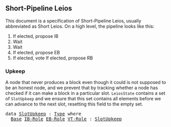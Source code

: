 ## Short-Pipeline Leios

<!--
<pre class="Agda"><a id="39" class="Symbol">{-#</a> <a id="43" class="Keyword">OPTIONS</a> <a id="51" class="Pragma">--safe</a> <a id="58" class="Symbol">#-}</a>
<a id="62" class="Keyword">open</a> <a id="67" class="Keyword">import</a> <a id="74" href="Leios.Prelude.html" class="Module">Leios.Prelude</a> <a id="88" class="Keyword">hiding</a> <a id="95" class="Symbol">(</a><a id="96" href="Function.Base.html#704" class="Function">id</a><a id="98" class="Symbol">)</a>
<a id="100" class="Keyword">open</a> <a id="105" class="Keyword">import</a> <a id="112" href="Leios.FFD.html" class="Module">Leios.FFD</a>
<a id="122" class="Keyword">open</a> <a id="127" class="Keyword">import</a> <a id="134" href="Leios.SpecStructure.html" class="Module">Leios.SpecStructure</a>
<a id="154" class="Keyword">open</a> <a id="159" class="Keyword">import</a> <a id="166" href="Data.Fin.Patterns.html" class="Module">Data.Fin.Patterns</a>
<a id="184" class="Keyword">open</a> <a id="189" class="Keyword">import</a> <a id="196" href="Class.ToBool.html" class="Module">Class.ToBool</a>

<a id="210" class="Keyword">open</a> <a id="215" class="Keyword">import</a> <a id="222" href="Tactic.Defaults.html" class="Module">Tactic.Defaults</a>
<a id="238" class="Keyword">open</a> <a id="243" class="Keyword">import</a> <a id="250" href="Tactic.Derive.DecEq.html" class="Module">Tactic.Derive.DecEq</a>

<a id="271" class="Keyword">module</a> <a id="278" href="Leios.Short.html" class="Module">Leios.Short</a> <a id="290" class="Symbol">(</a><a id="291" href="Leios.Short.html#291" class="Bound">⋯</a> <a id="293" class="Symbol">:</a> <a id="295" href="Leios.SpecStructure.html#286" class="Record">SpecStructure</a> <a id="309" class="Number">1</a><a id="310" class="Symbol">)</a>
  <a id="314" class="Symbol">(</a><a id="315" class="Keyword">let</a> <a id="319" class="Keyword">open</a> <a id="324" href="Leios.SpecStructure.html#286" class="Module">SpecStructure</a> <a id="338" href="Leios.Short.html#291" class="Bound">⋯</a> <a id="340" class="Keyword">renaming</a> <a id="349" class="Symbol">(</a><a id="350" href="Leios.Voting.html#203" class="Function">isVoteCertified</a> <a id="366" class="Symbol">to</a> <a id="369" class="Function">isVoteCertified&#39;</a><a id="385" class="Symbol">))</a> <a id="388" class="Keyword">where</a>
</pre>-->

This document is a specification of Short-Pipeline Leios, usually
abbreviated as Short Leios. On a high level, the pipeline looks like this:

1. If elected, propose IB
2. Wait
3. Wait
4. If elected, propose EB
5. If elected, vote
   If elected, propose RB

### Upkeep

A node that never produces a block even though it could is not
supposed to be an honest node, and we prevent that by tracking whether
a node has checked if it can make a block in a particular slot.
`LeiosState` contains a set of `SlotUpkeep` and we ensure that this
set contains all elements before we can advance to the next slot,
resetting this field to the empty set.

<pre class="Agda"><a id="1052" class="Keyword">data</a> <a id="SlotUpkeep"></a><a id="1057" href="Leios.Short.html#1057" class="Datatype">SlotUpkeep</a> <a id="1068" class="Symbol">:</a> <a id="1070" href="Agda.Primitive.html#388" class="Primitive">Type</a> <a id="1075" class="Keyword">where</a>
  <a id="SlotUpkeep.Base"></a><a id="1083" href="Leios.Short.html#1083" class="InductiveConstructor">Base</a> <a id="SlotUpkeep.IB-Role"></a><a id="1088" href="Leios.Short.html#1088" class="InductiveConstructor">IB-Role</a> <a id="SlotUpkeep.EB-Role"></a><a id="1096" href="Leios.Short.html#1096" class="InductiveConstructor">EB-Role</a> <a id="SlotUpkeep.VT-Role"></a><a id="1104" href="Leios.Short.html#1104" class="InductiveConstructor">VT-Role</a> <a id="1112" class="Symbol">:</a> <a id="1114" href="Leios.Short.html#1057" class="Datatype">SlotUpkeep</a>
</pre><!--
<pre class="Agda"><a id="1142" class="Keyword">unquoteDecl</a> <a id="DecEq-SlotUpkeep"></a><a id="1154" href="Leios.Short.html#1154" class="Function">DecEq-SlotUpkeep</a> <a id="1171" class="Symbol">=</a> <a id="1173" href="Tactic.Derive.DecEq.html#3512" class="Function">derive-DecEq</a> <a id="1186" class="Symbol">((</a><a id="1188" class="Keyword">quote</a> <a id="1194" href="Leios.Short.html#1057" class="Datatype">SlotUpkeep</a> <a id="1205" href="Agda.Builtin.Sigma.html#235" class="InductiveConstructor Operator">,</a> <a id="1207" href="Leios.Short.html#1154" class="Function">DecEq-SlotUpkeep</a><a id="1223" class="Symbol">)</a> <a id="1225" href="Agda.Builtin.List.html#199" class="InductiveConstructor Operator">∷</a> <a id="1227" href="Agda.Builtin.List.html#184" class="InductiveConstructor">[]</a><a id="1229" class="Symbol">)</a>

<a id="1232" class="Keyword">open</a> <a id="1237" class="Keyword">import</a> <a id="1244" href="Leios.Protocol.html" class="Module">Leios.Protocol</a> <a id="1259" class="Symbol">(</a><a id="1260" href="Leios.Short.html#291" class="Bound">⋯</a><a id="1261" class="Symbol">)</a> <a id="1263" href="Leios.Short.html#1057" class="Datatype">SlotUpkeep</a> <a id="1274" class="Keyword">public</a>
<a id="1281" class="Keyword">open</a> <a id="1286" href="Leios.Base.html#389" class="Module">BaseAbstract</a> <a id="1299" href="Leios.SpecStructure.html#835" class="Field">B&#39;</a> <a id="1302" class="Keyword">using</a> <a id="1308" class="Symbol">(</a><a id="1309" href="Leios.Base.html#424" class="Field">Cert</a><a id="1313" class="Symbol">;</a> <a id="1315" href="Leios.Base.html#490" class="Field">V-chkCerts</a><a id="1325" class="Symbol">;</a> <a id="1327" href="Leios.Base.html#444" class="Field">VTy</a><a id="1330" class="Symbol">;</a> <a id="1332" href="Leios.Base.html#463" class="Field">initSlot</a><a id="1340" class="Symbol">)</a>
<a id="1342" class="Keyword">open</a> <a id="1347" href="Leios.SpecStructure.html#1203" class="Module">FFD</a> <a id="1351" class="Keyword">hiding</a> <a id="1358" class="Symbol">(</a><a id="1359" href="Leios.FFD.html#562" class="Function Operator">_-⟦_/_⟧⇀_</a><a id="1368" class="Symbol">)</a>
<a id="1370" class="Keyword">open</a> <a id="1375" href="Leios.Blocks.html#4246" class="Module">GenFFD</a>
</pre><pre class="Agda"><a id="isVoteCertified"></a><a id="1394" href="Leios.Short.html#1394" class="Function">isVoteCertified</a> <a id="1410" class="Symbol">:</a> <a id="1412" href="Leios.Protocol.html#959" class="Record">LeiosState</a> <a id="1423" class="Symbol">→</a> <a id="1425" href="Leios.Blocks.html#2804" class="Function">EndorserBlock</a> <a id="1439" class="Symbol">→</a> <a id="1441" href="Agda.Primitive.html#388" class="Primitive">Type</a>
<a id="1446" href="Leios.Short.html#1394" class="Function">isVoteCertified</a> <a id="1462" href="Leios.Short.html#1462" class="Bound">s</a> <a id="1464" href="Leios.Short.html#1464" class="Bound">eb</a> <a id="1467" class="Symbol">=</a> <a id="1469" href="Leios.Short.html#369" class="Function">isVoteCertified&#39;</a> <a id="1486" class="Symbol">(</a><a id="1487" href="Leios.Protocol.html#1419" class="Field">LeiosState.votingState</a> <a id="1510" href="Leios.Short.html#1462" class="Bound">s</a><a id="1511" class="Symbol">)</a> <a id="1513" class="Symbol">(</a><a id="1514" href="Data.Fin.Patterns.html#399" class="InductiveConstructor">0F</a> <a id="1517" href="Agda.Builtin.Sigma.html#235" class="InductiveConstructor Operator">,</a> <a id="1519" href="Leios.Short.html#1464" class="Bound">eb</a><a id="1521" class="Symbol">)</a>
</pre><pre class="Agda"><a id="1535" class="Keyword">private</a> <a id="1543" class="Keyword">variable</a> <a id="1552" href="Leios.Short.html#1552" class="Generalizable">s</a> <a id="1554" href="Leios.Short.html#1554" class="Generalizable">s&#39;</a>   <a id="1559" class="Symbol">:</a> <a id="1561" href="Leios.Protocol.html#959" class="Record">LeiosState</a>
                 <a id="1589" href="Leios.Short.html#1589" class="Generalizable">ffds&#39;</a>  <a id="1596" class="Symbol">:</a> <a id="1598" href="Leios.FFD.html#508" class="Function">FFD.State</a>
                 <a id="1625" href="Leios.Short.html#1625" class="Generalizable">π</a>      <a id="1632" class="Symbol">:</a> <a id="1634" href="Leios.Abstract.html#245" class="Function">VrfPf</a>
                 <a id="1657" href="Leios.Short.html#1657" class="Generalizable">bs&#39;</a>    <a id="1664" class="Symbol">:</a> <a id="1666" href="Leios.Base.html#847" class="Function">B.State</a>
                 <a id="1691" href="Leios.Short.html#1691" class="Generalizable">ks</a> <a id="1694" href="Leios.Short.html#1694" class="Generalizable">ks&#39;</a> <a id="1698" class="Symbol">:</a> <a id="1700" href="Leios.KeyRegistration.html#453" class="Function">K.State</a>
                 <a id="1725" href="Leios.Short.html#1725" class="Generalizable">msgs</a>   <a id="1732" class="Symbol">:</a> <a id="1734" href="Agda.Builtin.List.html#147" class="Datatype">List</a> <a id="1739" class="Symbol">(</a><a id="1740" href="Leios.FFD.html#117" class="Field">FFDAbstract.Header</a> <a id="1759" href="Leios.Blocks.html#5294" class="Function">ffdAbstract</a> <a id="1771" href="Data.Sum.Base.html#625" class="Datatype Operator">⊎</a> <a id="1773" href="Leios.FFD.html#124" class="Field">FFDAbstract.Body</a> <a id="1790" href="Leios.Blocks.html#5294" class="Function">ffdAbstract</a><a id="1801" class="Symbol">)</a>
                 <a id="1820" href="Leios.Short.html#1820" class="Generalizable">eb</a>     <a id="1827" class="Symbol">:</a> <a id="1829" href="Leios.Blocks.html#2804" class="Function">EndorserBlock</a>
                 <a id="1860" href="Leios.Short.html#1860" class="Generalizable">rbs</a>    <a id="1867" class="Symbol">:</a> <a id="1869" href="Agda.Builtin.List.html#147" class="Datatype">List</a> <a id="1874" href="Leios.Base.html#316" class="Function">RankingBlock</a>
                 <a id="1904" href="Leios.Short.html#1904" class="Generalizable">txs</a>    <a id="1911" class="Symbol">:</a> <a id="1913" href="Agda.Builtin.List.html#147" class="Datatype">List</a> <a id="1918" href="Leios.Abstract.html#124" class="Function">Tx</a>
                 <a id="1938" href="Leios.Short.html#1938" class="Generalizable">V</a>      <a id="1945" class="Symbol">:</a> <a id="1947" href="Leios.Base.html#444" class="Function">VTy</a>
                 <a id="1968" href="Leios.Short.html#1968" class="Generalizable">SD</a>     <a id="1975" class="Symbol">:</a> <a id="1977" href="Leios.Base.html#266" class="Function">StakeDistr</a>
                 <a id="2005" href="Leios.Short.html#2005" class="Generalizable">pks</a>    <a id="2012" class="Symbol">:</a> <a id="2014" href="Agda.Builtin.List.html#147" class="Datatype">List</a> <a id="2019" href="Leios.VRF.html#480" class="Function">PubKey</a>
</pre>-->

### Block/Vote production rules

We now define the rules for block production given by the relation `_↝_`. These are split in two:

1. Positive rules, when we do need to create a block.
2. Negative rules, when we cannot create a block.

The purpose of the negative rules is to properly adjust the upkeep if
we cannot make a block.

Note that `_↝_`, starting with an empty upkeep can always make exactly
three steps corresponding to the three types of Leios specific blocks.

<pre class="Agda"><a id="2518" class="Keyword">data</a> <a id="_↝_"></a><a id="2523" href="Leios.Short.html#2523" class="Datatype Operator">_↝_</a> <a id="2527" class="Symbol">:</a> <a id="2529" href="Leios.Protocol.html#959" class="Record">LeiosState</a> <a id="2540" class="Symbol">→</a> <a id="2542" href="Leios.Protocol.html#959" class="Record">LeiosState</a> <a id="2553" class="Symbol">→</a> <a id="2555" href="Agda.Primitive.html#388" class="Primitive">Type</a> <a id="2560" class="Keyword">where</a>
</pre>#### Positive rules
<pre class="Agda">  <a id="_↝_.IB-Role"></a><a id="2600" href="Leios.Short.html#2600" class="InductiveConstructor">IB-Role</a> <a id="2608" class="Symbol">:</a> <a id="2610" class="Keyword">let</a> <a id="2614" class="Keyword">open</a> <a id="2619" href="Leios.Protocol.html#959" class="Module">LeiosState</a> <a id="2630" href="Leios.Short.html#1552" class="Generalizable">s</a> <a id="2632" class="Keyword">renaming</a> <a id="2641" class="Symbol">(</a><a id="2642" href="Leios.Protocol.html#1050" class="Field">FFDState</a> <a id="2651" class="Symbol">to</a> <a id="2654" class="Field">ffds</a><a id="2658" class="Symbol">)</a>
                <a id="2676" href="Leios.Short.html#2676" class="Bound">b</a> <a id="2678" class="Symbol">=</a> <a id="2680" href="Leios.Blocks.html#4449" class="InductiveConstructor">ibBody</a> <a id="2687" class="Symbol">(</a><a id="2688" class="Keyword">record</a> <a id="2695" class="Symbol">{</a> <a id="2697" href="Leios.Blocks.html#1083" class="Field">txs</a> <a id="2701" class="Symbol">=</a> <a id="2703" href="Leios.Protocol.html#1112" class="Function">ToPropose</a> <a id="2713" class="Symbol">})</a>
                <a id="2732" href="Leios.Short.html#2732" class="Bound">h</a> <a id="2734" class="Symbol">=</a> <a id="2736" href="Leios.Blocks.html#4318" class="InductiveConstructor">ibHeader</a> <a id="2745" class="Symbol">(</a><a id="2746" href="Leios.Blocks.html#1898" class="Function">mkIBHeader</a> <a id="2757" href="Leios.Protocol.html#1260" class="Function">slot</a> <a id="2762" href="Leios.SpecStructure.html#601" class="Field">id</a> <a id="2765" href="Leios.Short.html#1625" class="Generalizable">π</a> <a id="2767" href="Leios.SpecStructure.html#730" class="Field">sk-IB</a> <a id="2773" href="Leios.Protocol.html#1112" class="Function">ToPropose</a><a id="2782" class="Symbol">)</a>
          <a id="2794" class="Keyword">in</a>
          <a id="2807" href="Prelude.InferenceRules.html#56074" class="Function Operator">∙</a> <a id="2809" href="Leios.Protocol.html#2023" class="Function">needsUpkeep</a> <a id="2821" href="Leios.Short.html#1088" class="InductiveConstructor">IB-Role</a>
          <a id="2839" href="Prelude.InferenceRules.html#56005" class="Function Operator">∙</a> <a id="2841" href="Leios.VRF.html#814" class="Function">canProduceIB</a> <a id="2854" href="Leios.Protocol.html#1260" class="Function">slot</a> <a id="2859" href="Leios.SpecStructure.html#730" class="Field">sk-IB</a> <a id="2865" class="Symbol">(</a><a id="2866" href="Leios.Protocol.html#2995" class="Function">stake</a> <a id="2872" href="Leios.Short.html#1552" class="Generalizable">s</a><a id="2873" class="Symbol">)</a> <a id="2875" href="Leios.Short.html#1625" class="Generalizable">π</a>
          <a id="2887" href="Prelude.InferenceRules.html#56005" class="Function Operator">∙</a> <a id="2889" href="Leios.Short.html#2654" class="Function">ffds</a> <a id="2894" href="Leios.FFD.html#562" class="Function Operator">FFD.-⟦</a> <a id="2901" href="Leios.FFD.html#311" class="InductiveConstructor">Send</a> <a id="2906" href="Leios.Short.html#2732" class="Bound">h</a> <a id="2908" class="Symbol">(</a><a id="2909" href="Agda.Builtin.Maybe.html#173" class="InductiveConstructor">just</a> <a id="2914" href="Leios.Short.html#2676" class="Bound">b</a><a id="2915" class="Symbol">)</a> <a id="2917" href="Leios.FFD.html#562" class="Function Operator">/</a> <a id="2919" href="Leios.FFD.html#397" class="InductiveConstructor">SendRes</a> <a id="2927" href="Leios.FFD.html#562" class="Function Operator">⟧⇀</a> <a id="2930" href="Leios.Short.html#1589" class="Generalizable">ffds&#39;</a>
          <a id="2946" href="Prelude.InferenceRules.html#11315" class="Function Operator">─────────────────────────────────────────────────────────────────────────</a>
          <a id="3030" href="Leios.Short.html#1552" class="Generalizable">s</a> <a id="3032" href="Leios.Short.html#2523" class="Datatype Operator">↝</a> <a id="3034" href="Leios.Protocol.html#2208" class="Function">addUpkeep</a> <a id="3044" class="Keyword">record</a> <a id="3051" href="Leios.Short.html#1552" class="Generalizable">s</a> <a id="3053" class="Symbol">{</a> <a id="3055" href="Leios.Protocol.html#1050" class="Field">FFDState</a> <a id="3064" class="Symbol">=</a> <a id="3066" href="Leios.Short.html#1589" class="Generalizable">ffds&#39;</a> <a id="3072" class="Symbol">}</a> <a id="3074" href="Leios.Short.html#1088" class="InductiveConstructor">IB-Role</a>
</pre><pre class="Agda">  <a id="_↝_.EB-Role"></a><a id="3096" href="Leios.Short.html#3096" class="InductiveConstructor">EB-Role</a> <a id="3104" class="Symbol">:</a> <a id="3106" class="Keyword">let</a> <a id="3110" class="Keyword">open</a> <a id="3115" href="Leios.Protocol.html#959" class="Module">LeiosState</a> <a id="3126" href="Leios.Short.html#1552" class="Generalizable">s</a> <a id="3128" class="Keyword">renaming</a> <a id="3137" class="Symbol">(</a><a id="3138" href="Leios.Protocol.html#1050" class="Field">FFDState</a> <a id="3147" class="Symbol">to</a> <a id="3150" class="Field">ffds</a><a id="3154" class="Symbol">)</a>
                <a id="3172" href="Leios.Short.html#3172" class="Bound">LI</a> <a id="3175" class="Symbol">=</a> <a id="3177" href="abstract-set-theory.Prelude.html#1824" class="Function">map</a> <a id="3181" href="Leios.Blocks.html#2304" class="Function">getIBRef</a> <a id="3190" href="Function.Base.html#1974" class="Function Operator">$</a> <a id="3192" href="Leios.Prelude.html#1171" class="Function">filter</a> <a id="3199" class="Symbol">(</a><a id="3200" href="Leios.Blocks.html#527" class="Function Operator">_∈ᴮ</a> <a id="3204" href="Leios.Prelude.html#1001" class="Function">slice</a> <a id="3210" href="Leios.Abstract.html#628" class="Function">L</a> <a id="3212" href="Leios.Protocol.html#1260" class="Function">slot</a> <a id="3217" class="Number">3</a><a id="3218" class="Symbol">)</a> <a id="3220" href="Leios.Protocol.html#1142" class="Function">IBs</a>
                <a id="3240" href="Leios.Short.html#3240" class="Bound">h</a> <a id="3242" class="Symbol">=</a> <a id="3244" href="Leios.Blocks.html#3335" class="Function">mkEB</a> <a id="3249" href="Leios.Protocol.html#1260" class="Function">slot</a> <a id="3254" href="Leios.SpecStructure.html#601" class="Field">id</a> <a id="3257" href="Leios.Short.html#1625" class="Generalizable">π</a> <a id="3259" href="Leios.SpecStructure.html#736" class="Field">sk-EB</a> <a id="3265" href="Leios.Short.html#3172" class="Bound">LI</a> <a id="3268" href="Agda.Builtin.List.html#184" class="InductiveConstructor">[]</a>
          <a id="3281" class="Keyword">in</a>
          <a id="3294" href="Prelude.InferenceRules.html#56074" class="Function Operator">∙</a> <a id="3296" href="Leios.Protocol.html#2023" class="Function">needsUpkeep</a> <a id="3308" href="Leios.Short.html#1096" class="InductiveConstructor">EB-Role</a>
          <a id="3326" href="Prelude.InferenceRules.html#56005" class="Function Operator">∙</a> <a id="3328" href="Leios.VRF.html#1418" class="Function">canProduceEB</a> <a id="3341" href="Leios.Protocol.html#1260" class="Function">slot</a> <a id="3346" href="Leios.SpecStructure.html#736" class="Field">sk-EB</a> <a id="3352" class="Symbol">(</a><a id="3353" href="Leios.Protocol.html#2995" class="Function">stake</a> <a id="3359" href="Leios.Short.html#1552" class="Generalizable">s</a><a id="3360" class="Symbol">)</a> <a id="3362" href="Leios.Short.html#1625" class="Generalizable">π</a>
          <a id="3374" href="Prelude.InferenceRules.html#56005" class="Function Operator">∙</a> <a id="3376" href="Leios.Short.html#3150" class="Function">ffds</a> <a id="3381" href="Leios.FFD.html#562" class="Function Operator">FFD.-⟦</a> <a id="3388" href="Leios.FFD.html#311" class="InductiveConstructor">Send</a> <a id="3393" class="Symbol">(</a><a id="3394" href="Leios.Blocks.html#4351" class="InductiveConstructor">ebHeader</a> <a id="3403" href="Leios.Short.html#3240" class="Bound">h</a><a id="3404" class="Symbol">)</a> <a id="3406" href="Agda.Builtin.Maybe.html#194" class="InductiveConstructor">nothing</a> <a id="3414" href="Leios.FFD.html#562" class="Function Operator">/</a> <a id="3416" href="Leios.FFD.html#397" class="InductiveConstructor">SendRes</a> <a id="3424" href="Leios.FFD.html#562" class="Function Operator">⟧⇀</a> <a id="3427" href="Leios.Short.html#1589" class="Generalizable">ffds&#39;</a>
          <a id="3443" href="Prelude.InferenceRules.html#11315" class="Function Operator">─────────────────────────────────────────────────────────────────────────</a>
          <a id="3527" href="Leios.Short.html#1552" class="Generalizable">s</a> <a id="3529" href="Leios.Short.html#2523" class="Datatype Operator">↝</a> <a id="3531" href="Leios.Protocol.html#2208" class="Function">addUpkeep</a> <a id="3541" class="Keyword">record</a> <a id="3548" href="Leios.Short.html#1552" class="Generalizable">s</a> <a id="3550" class="Symbol">{</a> <a id="3552" href="Leios.Protocol.html#1050" class="Field">FFDState</a> <a id="3561" class="Symbol">=</a> <a id="3563" href="Leios.Short.html#1589" class="Generalizable">ffds&#39;</a> <a id="3569" class="Symbol">}</a> <a id="3571" href="Leios.Short.html#1096" class="InductiveConstructor">EB-Role</a>
</pre><pre class="Agda">  <a id="_↝_.VT-Role"></a><a id="3593" href="Leios.Short.html#3593" class="InductiveConstructor">VT-Role</a> <a id="3601" class="Symbol">:</a> <a id="3603" class="Keyword">let</a> <a id="3607" class="Keyword">open</a> <a id="3612" href="Leios.Protocol.html#959" class="Module">LeiosState</a> <a id="3623" href="Leios.Short.html#1552" class="Generalizable">s</a> <a id="3625" class="Keyword">renaming</a> <a id="3634" class="Symbol">(</a><a id="3635" href="Leios.Protocol.html#1050" class="Field">FFDState</a> <a id="3644" class="Symbol">to</a> <a id="3647" class="Field">ffds</a><a id="3651" class="Symbol">)</a>
                <a id="3669" href="Leios.Short.html#3669" class="Bound">EBs&#39;</a> <a id="3674" class="Symbol">=</a> <a id="3676" href="Leios.Prelude.html#1171" class="Function">filter</a> <a id="3683" class="Symbol">(</a><a id="3684" href="Leios.Protocol.html#6510" class="Function">allIBRefsKnown</a> <a id="3699" href="Leios.Short.html#1552" class="Generalizable">s</a><a id="3700" class="Symbol">)</a> <a id="3702" href="Function.Base.html#1974" class="Function Operator">$</a> <a id="3704" href="Leios.Prelude.html#1171" class="Function">filter</a> <a id="3711" class="Symbol">(</a><a id="3712" href="Leios.Blocks.html#527" class="Function Operator">_∈ᴮ</a> <a id="3716" href="Leios.Prelude.html#1001" class="Function">slice</a> <a id="3722" href="Leios.Abstract.html#628" class="Function">L</a> <a id="3724" href="Leios.Protocol.html#1260" class="Function">slot</a> <a id="3729" class="Number">1</a><a id="3730" class="Symbol">)</a> <a id="3732" href="Leios.Protocol.html#1180" class="Function">EBs</a>
                <a id="3752" href="Leios.Short.html#3752" class="Bound">votes</a> <a id="3758" class="Symbol">=</a> <a id="3760" href="abstract-set-theory.Prelude.html#1824" class="Function">map</a> <a id="3764" class="Symbol">(</a><a id="3765" href="Leios.Abstract.html#504" class="Function">vote</a> <a id="3770" href="Leios.SpecStructure.html#742" class="Field">sk-VT</a> <a id="3776" href="Function.Base.html#1115" class="Function Operator">∘</a> <a id="3778" href="Class.Hashable.html#167" class="Field">hash</a><a id="3782" class="Symbol">)</a> <a id="3784" href="Leios.Short.html#3669" class="Bound">EBs&#39;</a>
          <a id="3799" class="Keyword">in</a>
          <a id="3812" href="Prelude.InferenceRules.html#56074" class="Function Operator">∙</a> <a id="3814" href="Leios.Protocol.html#2023" class="Function">needsUpkeep</a> <a id="3826" href="Leios.Short.html#1104" class="InductiveConstructor">VT-Role</a>
          <a id="3844" href="Prelude.InferenceRules.html#56005" class="Function Operator">∙</a> <a id="3846" href="Leios.VRF.html#2022" class="Function">canProduceV</a> <a id="3858" href="Leios.Protocol.html#1260" class="Function">slot</a> <a id="3863" href="Leios.SpecStructure.html#742" class="Field">sk-VT</a> <a id="3869" class="Symbol">(</a><a id="3870" href="Leios.Protocol.html#2995" class="Function">stake</a> <a id="3876" href="Leios.Short.html#1552" class="Generalizable">s</a><a id="3877" class="Symbol">)</a>
          <a id="3889" href="Prelude.InferenceRules.html#56005" class="Function Operator">∙</a> <a id="3891" href="Leios.Short.html#3647" class="Function">ffds</a> <a id="3896" href="Leios.FFD.html#562" class="Function Operator">FFD.-⟦</a> <a id="3903" href="Leios.FFD.html#311" class="InductiveConstructor">Send</a> <a id="3908" class="Symbol">(</a><a id="3909" href="Leios.Blocks.html#4389" class="InductiveConstructor">vtHeader</a> <a id="3918" href="Leios.Short.html#3752" class="Bound">votes</a><a id="3923" class="Symbol">)</a> <a id="3925" href="Agda.Builtin.Maybe.html#194" class="InductiveConstructor">nothing</a> <a id="3933" href="Leios.FFD.html#562" class="Function Operator">/</a> <a id="3935" href="Leios.FFD.html#397" class="InductiveConstructor">SendRes</a> <a id="3943" href="Leios.FFD.html#562" class="Function Operator">⟧⇀</a> <a id="3946" href="Leios.Short.html#1589" class="Generalizable">ffds&#39;</a>
          <a id="3962" href="Prelude.InferenceRules.html#11315" class="Function Operator">─────────────────────────────────────────────────────────────────────────</a>
          <a id="4046" href="Leios.Short.html#1552" class="Generalizable">s</a> <a id="4048" href="Leios.Short.html#2523" class="Datatype Operator">↝</a> <a id="4050" href="Leios.Protocol.html#2208" class="Function">addUpkeep</a> <a id="4060" class="Keyword">record</a> <a id="4067" href="Leios.Short.html#1552" class="Generalizable">s</a> <a id="4069" class="Symbol">{</a> <a id="4071" href="Leios.Protocol.html#1050" class="Field">FFDState</a> <a id="4080" class="Symbol">=</a> <a id="4082" href="Leios.Short.html#1589" class="Generalizable">ffds&#39;</a> <a id="4088" class="Symbol">}</a> <a id="4090" href="Leios.Short.html#1104" class="InductiveConstructor">VT-Role</a>
</pre>#### Negative rules
<pre class="Agda">  <a id="_↝_.No-IB-Role"></a><a id="4132" href="Leios.Short.html#4132" class="InductiveConstructor">No-IB-Role</a> <a id="4143" class="Symbol">:</a> <a id="4145" class="Keyword">let</a> <a id="4149" class="Keyword">open</a> <a id="4154" href="Leios.Protocol.html#959" class="Module">LeiosState</a> <a id="4165" href="Leios.Short.html#1552" class="Generalizable">s</a> <a id="4167" class="Keyword">in</a>
             <a id="4183" href="Prelude.InferenceRules.html#56074" class="Function Operator">∙</a> <a id="4185" href="Leios.Protocol.html#2023" class="Function">needsUpkeep</a> <a id="4197" href="Leios.Short.html#1088" class="InductiveConstructor">IB-Role</a>
             <a id="4218" href="Prelude.InferenceRules.html#56005" class="Function Operator">∙</a> <a id="4220" class="Symbol">(∀</a> <a id="4223" href="Leios.Short.html#4223" class="Bound">π</a> <a id="4225" class="Symbol">→</a> <a id="4227" href="Relation.Nullary.Negation.Core.html#658" class="Function Operator">¬</a> <a id="4229" href="Leios.VRF.html#814" class="Function">canProduceIB</a> <a id="4242" href="Leios.Protocol.html#1260" class="Function">slot</a> <a id="4247" href="Leios.SpecStructure.html#730" class="Field">sk-IB</a> <a id="4253" class="Symbol">(</a><a id="4254" href="Leios.Protocol.html#2995" class="Function">stake</a> <a id="4260" href="Leios.Short.html#1552" class="Generalizable">s</a><a id="4261" class="Symbol">)</a> <a id="4263" href="Leios.Short.html#4223" class="Bound">π</a><a id="4264" class="Symbol">)</a>
             <a id="4279" href="Prelude.InferenceRules.html#13121" class="Function Operator">─────────────────────────────────────────────</a>
             <a id="4338" href="Leios.Short.html#1552" class="Generalizable">s</a> <a id="4340" href="Leios.Short.html#2523" class="Datatype Operator">↝</a> <a id="4342" href="Leios.Protocol.html#2208" class="Function">addUpkeep</a> <a id="4352" href="Leios.Short.html#1552" class="Generalizable">s</a> <a id="4354" href="Leios.Short.html#1088" class="InductiveConstructor">IB-Role</a>
</pre><pre class="Agda">  <a id="_↝_.No-EB-Role"></a><a id="4376" href="Leios.Short.html#4376" class="InductiveConstructor">No-EB-Role</a> <a id="4387" class="Symbol">:</a> <a id="4389" class="Keyword">let</a> <a id="4393" class="Keyword">open</a> <a id="4398" href="Leios.Protocol.html#959" class="Module">LeiosState</a> <a id="4409" href="Leios.Short.html#1552" class="Generalizable">s</a> <a id="4411" class="Keyword">in</a>
             <a id="4427" href="Prelude.InferenceRules.html#56074" class="Function Operator">∙</a> <a id="4429" href="Leios.Protocol.html#2023" class="Function">needsUpkeep</a> <a id="4441" href="Leios.Short.html#1096" class="InductiveConstructor">EB-Role</a>
             <a id="4462" href="Prelude.InferenceRules.html#56005" class="Function Operator">∙</a> <a id="4464" class="Symbol">(∀</a> <a id="4467" href="Leios.Short.html#4467" class="Bound">π</a> <a id="4469" class="Symbol">→</a> <a id="4471" href="Relation.Nullary.Negation.Core.html#658" class="Function Operator">¬</a> <a id="4473" href="Leios.VRF.html#1418" class="Function">canProduceEB</a> <a id="4486" href="Leios.Protocol.html#1260" class="Function">slot</a> <a id="4491" href="Leios.SpecStructure.html#736" class="Field">sk-EB</a> <a id="4497" class="Symbol">(</a><a id="4498" href="Leios.Protocol.html#2995" class="Function">stake</a> <a id="4504" href="Leios.Short.html#1552" class="Generalizable">s</a><a id="4505" class="Symbol">)</a> <a id="4507" href="Leios.Short.html#4467" class="Bound">π</a><a id="4508" class="Symbol">)</a>
             <a id="4523" href="Prelude.InferenceRules.html#13121" class="Function Operator">─────────────────────────────────────────────</a>
             <a id="4582" href="Leios.Short.html#1552" class="Generalizable">s</a> <a id="4584" href="Leios.Short.html#2523" class="Datatype Operator">↝</a> <a id="4586" href="Leios.Protocol.html#2208" class="Function">addUpkeep</a> <a id="4596" href="Leios.Short.html#1552" class="Generalizable">s</a> <a id="4598" href="Leios.Short.html#1096" class="InductiveConstructor">EB-Role</a>
</pre><pre class="Agda">  <a id="_↝_.No-VT-Role"></a><a id="4620" href="Leios.Short.html#4620" class="InductiveConstructor">No-VT-Role</a> <a id="4631" class="Symbol">:</a> <a id="4633" class="Keyword">let</a> <a id="4637" class="Keyword">open</a> <a id="4642" href="Leios.Protocol.html#959" class="Module">LeiosState</a> <a id="4653" href="Leios.Short.html#1552" class="Generalizable">s</a> <a id="4655" class="Keyword">in</a>
             <a id="4671" href="Prelude.InferenceRules.html#56074" class="Function Operator">∙</a> <a id="4673" href="Leios.Protocol.html#2023" class="Function">needsUpkeep</a> <a id="4685" href="Leios.Short.html#1104" class="InductiveConstructor">VT-Role</a>
             <a id="4706" href="Prelude.InferenceRules.html#56005" class="Function Operator">∙</a> <a id="4708" href="Relation.Nullary.Negation.Core.html#658" class="Function Operator">¬</a> <a id="4710" href="Leios.VRF.html#2022" class="Function">canProduceV</a> <a id="4722" href="Leios.Protocol.html#1260" class="Function">slot</a> <a id="4727" href="Leios.SpecStructure.html#742" class="Field">sk-VT</a> <a id="4733" class="Symbol">(</a><a id="4734" href="Leios.Protocol.html#2995" class="Function">stake</a> <a id="4740" href="Leios.Short.html#1552" class="Generalizable">s</a><a id="4741" class="Symbol">)</a>
             <a id="4756" href="Prelude.InferenceRules.html#13121" class="Function Operator">─────────────────────────────────────────────</a>
             <a id="4815" href="Leios.Short.html#1552" class="Generalizable">s</a> <a id="4817" href="Leios.Short.html#2523" class="Datatype Operator">↝</a> <a id="4819" href="Leios.Protocol.html#2208" class="Function">addUpkeep</a> <a id="4829" href="Leios.Short.html#1552" class="Generalizable">s</a> <a id="4831" href="Leios.Short.html#1104" class="InductiveConstructor">VT-Role</a>
</pre>### Uniform short-pipeline
<pre class="Agda"><a id="stage"></a><a id="4878" href="Leios.Short.html#4878" class="Function">stage</a> <a id="4884" class="Symbol">:</a> <a id="4886" href="Agda.Builtin.Nat.html#203" class="Datatype">ℕ</a> <a id="4888" class="Symbol">→</a> <a id="4890" class="Symbol">⦃</a> <a id="4892" href="Leios.Short.html#4892" class="Bound">_</a> <a id="4894" class="Symbol">:</a> <a id="4896" href="Data.Nat.Base.html#3260" class="Record">NonZero</a> <a id="4904" href="Leios.Abstract.html#628" class="Function">L</a> <a id="4906" class="Symbol">⦄</a> <a id="4908" class="Symbol">→</a> <a id="4910" href="Agda.Builtin.Nat.html#203" class="Datatype">ℕ</a>
<a id="4912" href="Leios.Short.html#4878" class="Function">stage</a> <a id="4918" href="Leios.Short.html#4918" class="Bound">s</a> <a id="4920" class="Symbol">=</a> <a id="4922" href="Leios.Short.html#4918" class="Bound">s</a> <a id="4924" href="Data.Nat.Base.html#7096" class="Function Operator">/</a> <a id="4926" href="Leios.Abstract.html#628" class="Function">L</a>

<a id="beginningOfStage"></a><a id="4929" href="Leios.Short.html#4929" class="Function">beginningOfStage</a> <a id="4946" class="Symbol">:</a> <a id="4948" href="Agda.Builtin.Nat.html#203" class="Datatype">ℕ</a> <a id="4950" class="Symbol">→</a> <a id="4952" href="Agda.Primitive.html#388" class="Primitive">Type</a>
<a id="4957" href="Leios.Short.html#4929" class="Function">beginningOfStage</a> <a id="4974" href="Leios.Short.html#4974" class="Bound">s</a> <a id="4976" class="Symbol">=</a> <a id="4978" href="Leios.Short.html#4878" class="Function">stage</a> <a id="4984" href="Leios.Short.html#4974" class="Bound">s</a> <a id="4986" href="Agda.Builtin.Nat.html#539" class="Primitive Operator">*</a> <a id="4988" href="Leios.Abstract.html#628" class="Function">L</a> <a id="4990" href="Agda.Builtin.Equality.html#150" class="Datatype Operator">≡</a> <a id="4992" href="Leios.Short.html#4974" class="Bound">s</a>

<a id="allDone"></a><a id="4995" href="Leios.Short.html#4995" class="Function">allDone</a> <a id="5003" class="Symbol">:</a> <a id="5005" href="Leios.Protocol.html#959" class="Record">LeiosState</a> <a id="5016" class="Symbol">→</a> <a id="5018" href="Agda.Primitive.html#388" class="Primitive">Type</a>
<a id="5023" href="Leios.Short.html#4995" class="Function">allDone</a> <a id="5031" class="Keyword">record</a> <a id="5038" class="Symbol">{</a> <a id="5040" href="Leios.Protocol.html#1260" class="Field">slot</a> <a id="5045" class="Symbol">=</a> <a id="5047" href="Leios.Short.html#5047" class="Bound">slot</a> <a id="5052" class="Symbol">;</a> <a id="5054" href="Leios.Protocol.html#1354" class="Field">Upkeep</a> <a id="5061" class="Symbol">=</a> <a id="5063" href="Leios.Short.html#5063" class="Bound">Upkeep</a> <a id="5070" class="Symbol">}</a> <a id="5072" class="Symbol">=</a>
      <a id="5080" class="Symbol">(</a><a id="5081" href="Leios.Short.html#4929" class="Function">beginningOfStage</a> <a id="5098" href="Leios.Short.html#5047" class="Bound">slot</a> <a id="5103" href="Data.Product.Base.html#1618" class="Function Operator">×</a> <a id="5105" href="Leios.Short.html#5063" class="Bound">Upkeep</a> <a id="5112" href="Axiom.Set.html#2587" class="Function Operator">≡ᵉ</a> <a id="5115" href="Axiom.Set.html#5718" class="Function">fromList</a> <a id="5124" class="Symbol">(</a><a id="5125" href="Leios.Short.html#1088" class="InductiveConstructor">IB-Role</a> <a id="5133" href="Agda.Builtin.List.html#199" class="InductiveConstructor Operator">∷</a> <a id="5135" href="Leios.Short.html#1096" class="InductiveConstructor">EB-Role</a> <a id="5143" href="Agda.Builtin.List.html#199" class="InductiveConstructor Operator">∷</a> <a id="5145" href="Leios.Short.html#1104" class="InductiveConstructor">VT-Role</a> <a id="5153" href="Agda.Builtin.List.html#199" class="InductiveConstructor Operator">∷</a> <a id="5155" href="Leios.Short.html#1083" class="InductiveConstructor">Base</a> <a id="5160" href="Agda.Builtin.List.html#199" class="InductiveConstructor Operator">∷</a> <a id="5162" href="Agda.Builtin.List.html#184" class="InductiveConstructor">[]</a><a id="5164" class="Symbol">))</a>
  <a id="5169" href="Data.Sum.Base.html#625" class="Datatype Operator">⊎</a> <a id="5171" class="Symbol">(</a><a id="5172" href="Relation.Nullary.Negation.Core.html#658" class="Function Operator">¬</a> <a id="5174" href="Leios.Short.html#4929" class="Function">beginningOfStage</a> <a id="5191" href="Leios.Short.html#5047" class="Bound">slot</a> <a id="5196" href="Data.Product.Base.html#1618" class="Function Operator">×</a> <a id="5198" href="Leios.Short.html#5063" class="Bound">Upkeep</a> <a id="5205" href="Axiom.Set.html#2587" class="Function Operator">≡ᵉ</a> <a id="5208" href="Axiom.Set.html#5718" class="Function">fromList</a> <a id="5217" class="Symbol">(</a><a id="5218" href="Leios.Short.html#1088" class="InductiveConstructor">IB-Role</a> <a id="5226" href="Agda.Builtin.List.html#199" class="InductiveConstructor Operator">∷</a> <a id="5228" href="Leios.Short.html#1104" class="InductiveConstructor">VT-Role</a> <a id="5236" href="Agda.Builtin.List.html#199" class="InductiveConstructor Operator">∷</a> <a id="5238" href="Leios.Short.html#1083" class="InductiveConstructor">Base</a> <a id="5243" href="Agda.Builtin.List.html#199" class="InductiveConstructor Operator">∷</a> <a id="5245" href="Agda.Builtin.List.html#184" class="InductiveConstructor">[]</a><a id="5247" class="Symbol">))</a>
  <a id="5252" href="Data.Sum.Base.html#625" class="Datatype Operator">⊎</a> <a id="5254" class="Symbol">(</a><a id="5255" href="Leios.Short.html#5047" class="Bound">slot</a> <a id="5260" href="Agda.Builtin.Equality.html#150" class="Datatype Operator">≡</a> <a id="5262" href="Agda.Builtin.Nat.html#221" class="InductiveConstructor">zero</a> <a id="5267" href="Data.Product.Base.html#1618" class="Function Operator">×</a> <a id="5269" href="Leios.Short.html#5063" class="Bound">Upkeep</a> <a id="5276" href="Axiom.Set.html#2587" class="Function Operator">≡ᵉ</a> <a id="5279" href="Axiom.Set.html#5718" class="Function">fromList</a> <a id="5288" class="Symbol">(</a><a id="5289" href="Leios.Short.html#1083" class="InductiveConstructor">Base</a> <a id="5294" href="Agda.Builtin.List.html#199" class="InductiveConstructor Operator">∷</a> <a id="5296" href="Agda.Builtin.List.html#184" class="InductiveConstructor">[]</a><a id="5298" class="Symbol">))</a>

<a id="5302" class="Keyword">data</a> <a id="_-⟦_/_⟧⇀_"></a><a id="5307" href="Leios.Short.html#5307" class="Datatype Operator">_-⟦_/_⟧⇀_</a> <a id="5317" class="Symbol">:</a> <a id="5319" href="Agda.Builtin.Maybe.html#135" class="Datatype">Maybe</a> <a id="5325" href="Leios.Protocol.html#959" class="Record">LeiosState</a> <a id="5336" class="Symbol">→</a> <a id="5338" href="Leios.Protocol.html#708" class="Datatype">LeiosInput</a> <a id="5349" class="Symbol">→</a> <a id="5351" href="Leios.Protocol.html#866" class="Datatype">LeiosOutput</a> <a id="5363" class="Symbol">→</a> <a id="5365" href="Leios.Protocol.html#959" class="Record">LeiosState</a> <a id="5376" class="Symbol">→</a> <a id="5378" href="Agda.Primitive.html#388" class="Primitive">Type</a> <a id="5383" class="Keyword">where</a>
</pre>#### Initialization
<pre class="Agda">  <a id="_-⟦_/_⟧⇀_.Init"></a><a id="5423" href="Leios.Short.html#5423" class="InductiveConstructor">Init</a> <a id="5428" class="Symbol">:</a>
       <a id="5437" href="Prelude.InferenceRules.html#56074" class="Function Operator">∙</a> <a id="5439" href="Leios.Short.html#1691" class="Generalizable">ks</a> <a id="5442" href="Leios.KeyRegistration.html#476" class="Function Operator">K.-⟦</a> <a id="5447" href="Leios.KeyRegistration.html#302" class="InductiveConstructor">K.INIT</a> <a id="5454" href="Leios.SpecStructure.html#766" class="Field">pk-IB</a> <a id="5460" href="Leios.SpecStructure.html#772" class="Field">pk-EB</a> <a id="5466" href="Leios.SpecStructure.html#778" class="Field">pk-VT</a> <a id="5472" href="Leios.KeyRegistration.html#476" class="Function Operator">/</a> <a id="5474" href="Leios.KeyRegistration.html#374" class="InductiveConstructor">K.PUBKEYS</a> <a id="5484" href="Leios.Short.html#2005" class="Generalizable">pks</a> <a id="5488" href="Leios.KeyRegistration.html#476" class="Function Operator">⟧⇀</a> <a id="5491" href="Leios.Short.html#1694" class="Generalizable">ks&#39;</a>
       <a id="5502" href="Prelude.InferenceRules.html#56005" class="Function Operator">∙</a> <a id="5504" href="Leios.SpecStructure.html#904" class="Field">initBaseState</a> <a id="5518" href="Leios.Base.html#870" class="Function Operator">B.-⟦</a> <a id="5523" href="Leios.Base.html#576" class="InductiveConstructor">B.INIT</a> <a id="5530" class="Symbol">(</a><a id="5531" href="Leios.Base.html#490" class="Function">V-chkCerts</a> <a id="5542" href="Leios.Short.html#2005" class="Generalizable">pks</a><a id="5545" class="Symbol">)</a> <a id="5547" href="Leios.Base.html#870" class="Function Operator">/</a> <a id="5549" href="Leios.Base.html#710" class="InductiveConstructor">B.STAKE</a> <a id="5557" href="Leios.Short.html#1968" class="Generalizable">SD</a> <a id="5560" href="Leios.Base.html#870" class="Function Operator">⟧⇀</a> <a id="5563" href="Leios.Short.html#1657" class="Generalizable">bs&#39;</a>
       <a id="5574" href="Prelude.InferenceRules.html#11981" class="Function Operator">────────────────────────────────────────────────────────────────</a>
       <a id="5646" href="Agda.Builtin.Maybe.html#194" class="InductiveConstructor">nothing</a> <a id="5654" href="Leios.Short.html#5307" class="Datatype Operator">-⟦</a> <a id="5657" href="Leios.Protocol.html#734" class="InductiveConstructor">INIT</a> <a id="5662" href="Leios.Short.html#1938" class="Generalizable">V</a> <a id="5664" href="Leios.Short.html#5307" class="Datatype Operator">/</a> <a id="5666" href="Leios.Protocol.html#928" class="InductiveConstructor">EMPTY</a> <a id="5672" href="Leios.Short.html#5307" class="Datatype Operator">⟧⇀</a> <a id="5675" href="Leios.Protocol.html#2378" class="Function">initLeiosState</a> <a id="5690" href="Leios.Short.html#1938" class="Generalizable">V</a> <a id="5692" href="Leios.Short.html#1968" class="Generalizable">SD</a> <a id="5695" href="Leios.Short.html#1657" class="Generalizable">bs&#39;</a> <a id="5699" href="Leios.Short.html#2005" class="Generalizable">pks</a>
</pre>#### Network and Ledger
<pre class="Agda">  <a id="_-⟦_/_⟧⇀_.Slot"></a><a id="5741" href="Leios.Short.html#5741" class="InductiveConstructor">Slot</a> <a id="5746" class="Symbol">:</a> <a id="5748" class="Keyword">let</a> <a id="5752" class="Keyword">open</a> <a id="5757" href="Leios.Protocol.html#959" class="Module">LeiosState</a> <a id="5768" href="Leios.Short.html#1552" class="Generalizable">s</a> <a id="5770" class="Keyword">renaming</a> <a id="5779" class="Symbol">(</a><a id="5780" href="Leios.Protocol.html#1050" class="Field">FFDState</a> <a id="5789" class="Symbol">to</a> <a id="5792" class="Field">ffds</a><a id="5796" class="Symbol">;</a> <a id="5798" href="Leios.Protocol.html#1389" class="Field">BaseState</a> <a id="5808" class="Symbol">to</a> <a id="5811" class="Field">bs</a><a id="5813" class="Symbol">)</a> <a id="5815" class="Keyword">in</a>
       <a id="5825" href="Prelude.InferenceRules.html#56074" class="Function Operator">∙</a> <a id="5827" href="Leios.Short.html#4995" class="Function">allDone</a> <a id="5835" href="Leios.Short.html#1552" class="Generalizable">s</a>
       <a id="5844" href="Prelude.InferenceRules.html#56005" class="Function Operator">∙</a> <a id="5846" href="Leios.Short.html#5811" class="Function">bs</a> <a id="5849" href="Leios.Base.html#870" class="Function Operator">B.-⟦</a> <a id="5854" href="Leios.Base.html#661" class="InductiveConstructor">B.FTCH-LDG</a> <a id="5865" href="Leios.Base.html#870" class="Function Operator">/</a> <a id="5867" href="Leios.Base.html#761" class="InductiveConstructor">B.BASE-LDG</a> <a id="5878" href="Leios.Short.html#1860" class="Generalizable">rbs</a> <a id="5882" href="Leios.Base.html#870" class="Function Operator">⟧⇀</a> <a id="5885" href="Leios.Short.html#1657" class="Generalizable">bs&#39;</a>
       <a id="5896" href="Prelude.InferenceRules.html#56005" class="Function Operator">∙</a> <a id="5898" href="Leios.Short.html#5792" class="Function">ffds</a> <a id="5903" href="Leios.FFD.html#562" class="Function Operator">FFD.-⟦</a> <a id="5910" href="Leios.FFD.html#351" class="InductiveConstructor">Fetch</a> <a id="5916" href="Leios.FFD.html#562" class="Function Operator">/</a> <a id="5918" href="Leios.FFD.html#419" class="InductiveConstructor">FetchRes</a> <a id="5927" href="Leios.Short.html#1725" class="Generalizable">msgs</a> <a id="5932" href="Leios.FFD.html#562" class="Function Operator">⟧⇀</a> <a id="5935" href="Leios.Short.html#1589" class="Generalizable">ffds&#39;</a>
       <a id="5948" href="Prelude.InferenceRules.html#11470" class="Function Operator">───────────────────────────────────────────────────────────────────────</a>
       <a id="6027" href="Agda.Builtin.Maybe.html#173" class="InductiveConstructor">just</a> <a id="6032" href="Leios.Short.html#1552" class="Generalizable">s</a> <a id="6034" href="Leios.Short.html#5307" class="Datatype Operator">-⟦</a> <a id="6037" href="Leios.Protocol.html#814" class="InductiveConstructor">SLOT</a> <a id="6042" href="Leios.Short.html#5307" class="Datatype Operator">/</a> <a id="6044" href="Leios.Protocol.html#928" class="InductiveConstructor">EMPTY</a> <a id="6050" href="Leios.Short.html#5307" class="Datatype Operator">⟧⇀</a> <a id="6053" class="Keyword">record</a> <a id="6060" href="Leios.Short.html#1552" class="Generalizable">s</a>
           <a id="6073" class="Symbol">{</a> <a id="6075" href="Leios.Protocol.html#1050" class="Field">FFDState</a>  <a id="6085" class="Symbol">=</a> <a id="6087" href="Leios.Short.html#1589" class="Generalizable">ffds&#39;</a>
           <a id="6104" class="Symbol">;</a> <a id="6106" href="Leios.Protocol.html#1389" class="Field">BaseState</a> <a id="6116" class="Symbol">=</a> <a id="6118" href="Leios.Short.html#1657" class="Generalizable">bs&#39;</a>
           <a id="6133" class="Symbol">;</a> <a id="6135" href="Leios.Protocol.html#1082" class="Field">Ledger</a>    <a id="6145" class="Symbol">=</a> <a id="6147" href="Leios.Protocol.html#1896" class="Function">constructLedger</a> <a id="6163" href="Leios.Short.html#1860" class="Generalizable">rbs</a>
           <a id="6178" class="Symbol">;</a> <a id="6180" href="Leios.Protocol.html#1260" class="Field">slot</a>      <a id="6190" class="Symbol">=</a> <a id="6192" href="Agda.Builtin.Nat.html#234" class="InductiveConstructor">suc</a> <a id="6196" href="Leios.Protocol.html#1260" class="Function">slot</a>
           <a id="6212" class="Symbol">;</a> <a id="6214" href="Leios.Protocol.html#1354" class="Field">Upkeep</a>    <a id="6224" class="Symbol">=</a> <a id="6226" href="Class.HasEmptySet.html#287" class="Field">∅</a>
           <a id="6239" class="Symbol">}</a> <a id="6241" href="Leios.Protocol.html#7915" class="Function Operator">↑</a> <a id="6243" href="Data.List.Base.html#10687" class="Function">L.filter</a> <a id="6252" class="Symbol">(</a><a id="6253" href="Leios.Protocol.html#6253" class="Function">isValid?</a> <a id="6262" href="Leios.Short.html#1552" class="Generalizable">s</a><a id="6263" class="Symbol">)</a> <a id="6265" href="Leios.Short.html#1725" class="Generalizable">msgs</a>
</pre><pre class="Agda">  <a id="_-⟦_/_⟧⇀_.Ftch"></a><a id="6284" href="Leios.Short.html#6284" class="InductiveConstructor">Ftch</a> <a id="6289" class="Symbol">:</a>
       <a id="6298" href="Prelude.InferenceRules.html#42426" class="Function Operator">────────────────────────────────────────────────────────</a>
       <a id="6362" href="Agda.Builtin.Maybe.html#173" class="InductiveConstructor">just</a> <a id="6367" href="Leios.Short.html#1552" class="Generalizable">s</a> <a id="6369" href="Leios.Short.html#5307" class="Datatype Operator">-⟦</a> <a id="6372" href="Leios.Protocol.html#838" class="InductiveConstructor">FTCH-LDG</a> <a id="6381" href="Leios.Short.html#5307" class="Datatype Operator">/</a> <a id="6383" href="Leios.Protocol.html#893" class="InductiveConstructor">FTCH-LDG</a> <a id="6392" class="Symbol">(</a><a id="6393" href="Leios.Protocol.html#1082" class="Field">LeiosState.Ledger</a> <a id="6411" href="Leios.Short.html#1552" class="Generalizable">s</a><a id="6412" class="Symbol">)</a> <a id="6414" href="Leios.Short.html#5307" class="Datatype Operator">⟧⇀</a> <a id="6417" href="Leios.Short.html#1552" class="Generalizable">s</a>
</pre>#### Base chain

Note: Submitted data to the base chain is only taken into account
      if the party submitting is the block producer on the base chain
      for the given slot
<pre class="Agda">  <a id="_-⟦_/_⟧⇀_.Base₁"></a><a id="6611" href="Leios.Short.html#6611" class="InductiveConstructor">Base₁</a>   <a id="6619" class="Symbol">:</a>
          <a id="6631" href="Prelude.InferenceRules.html#41139" class="Function Operator">───────────────────────────────────────────────────────────────────</a>
          <a id="6709" href="Agda.Builtin.Maybe.html#173" class="InductiveConstructor">just</a> <a id="6714" href="Leios.Short.html#1552" class="Generalizable">s</a> <a id="6716" href="Leios.Short.html#5307" class="Datatype Operator">-⟦</a> <a id="6719" href="Leios.Protocol.html#764" class="InductiveConstructor">SUBMIT</a> <a id="6726" class="Symbol">(</a><a id="6727" href="Data.Sum.Base.html#700" class="InductiveConstructor">inj₂</a> <a id="6732" href="Leios.Short.html#1904" class="Generalizable">txs</a><a id="6735" class="Symbol">)</a> <a id="6737" href="Leios.Short.html#5307" class="Datatype Operator">/</a> <a id="6739" href="Leios.Protocol.html#928" class="InductiveConstructor">EMPTY</a> <a id="6745" href="Leios.Short.html#5307" class="Datatype Operator">⟧⇀</a> <a id="6748" class="Keyword">record</a> <a id="6755" href="Leios.Short.html#1552" class="Generalizable">s</a> <a id="6757" class="Symbol">{</a> <a id="6759" href="Leios.Protocol.html#1112" class="Field">ToPropose</a> <a id="6769" class="Symbol">=</a> <a id="6771" href="Leios.Short.html#1904" class="Generalizable">txs</a> <a id="6775" class="Symbol">}</a>
</pre><pre class="Agda">  <a id="_-⟦_/_⟧⇀_.Base₂a"></a><a id="6791" href="Leios.Short.html#6791" class="InductiveConstructor">Base₂a</a>  <a id="6799" class="Symbol">:</a> <a id="6801" class="Keyword">let</a> <a id="6805" class="Keyword">open</a> <a id="6810" href="Leios.Protocol.html#959" class="Module">LeiosState</a> <a id="6821" href="Leios.Short.html#1552" class="Generalizable">s</a> <a id="6823" class="Keyword">renaming</a> <a id="6832" class="Symbol">(</a><a id="6833" href="Leios.Protocol.html#1389" class="Field">BaseState</a> <a id="6843" class="Symbol">to</a> <a id="6846" class="Field">bs</a><a id="6848" class="Symbol">)</a> <a id="6850" class="Keyword">in</a>
          <a id="6863" href="Prelude.InferenceRules.html#56074" class="Function Operator">∙</a> <a id="6865" href="Leios.Protocol.html#2023" class="Function">needsUpkeep</a> <a id="6877" href="Leios.Short.html#1083" class="InductiveConstructor">Base</a>
          <a id="6892" href="Prelude.InferenceRules.html#56005" class="Function Operator">∙</a> <a id="6894" href="Leios.Short.html#1820" class="Generalizable">eb</a> <a id="6897" href="Class.IsSet.html#458" class="Function Operator">∈</a> <a id="6899" href="Leios.Prelude.html#1171" class="Function">filter</a> <a id="6906" class="Symbol">(λ</a> <a id="6909" href="Leios.Short.html#6909" class="Bound">eb</a> <a id="6912" class="Symbol">→</a> <a id="6914" href="Leios.Short.html#1394" class="Function">isVoteCertified</a> <a id="6930" href="Leios.Short.html#1552" class="Generalizable">s</a> <a id="6932" href="Leios.Short.html#6909" class="Bound">eb</a> <a id="6935" href="Data.Product.Base.html#1618" class="Function Operator">×</a> <a id="6937" href="Leios.Short.html#6909" class="Bound">eb</a> <a id="6940" href="Leios.Blocks.html#527" class="Function Operator">∈ᴮ</a> <a id="6943" href="Leios.Prelude.html#1001" class="Function">slice</a> <a id="6949" href="Leios.Abstract.html#628" class="Function">L</a> <a id="6951" href="Leios.Protocol.html#1260" class="Function">slot</a> <a id="6956" class="Number">2</a><a id="6957" class="Symbol">)</a> <a id="6959" href="Leios.Protocol.html#1180" class="Function">EBs</a>
          <a id="6973" href="Prelude.InferenceRules.html#56005" class="Function Operator">∙</a> <a id="6975" href="Leios.Short.html#6846" class="Function">bs</a> <a id="6978" href="Leios.Base.html#870" class="Function Operator">B.-⟦</a> <a id="6983" href="Leios.Base.html#627" class="InductiveConstructor">B.SUBMIT</a> <a id="6992" class="Symbol">(</a><a id="6993" href="Data.These.Base.html#595" class="InductiveConstructor">this</a> <a id="6998" href="Leios.Short.html#1820" class="Generalizable">eb</a><a id="7000" class="Symbol">)</a> <a id="7002" href="Leios.Base.html#870" class="Function Operator">/</a> <a id="7004" href="Leios.Base.html#742" class="InductiveConstructor">B.EMPTY</a> <a id="7012" href="Leios.Base.html#870" class="Function Operator">⟧⇀</a> <a id="7015" href="Leios.Short.html#1657" class="Generalizable">bs&#39;</a>
          <a id="7029" href="Prelude.InferenceRules.html#11470" class="Function Operator">───────────────────────────────────────────────────────────────────────</a>
          <a id="7111" href="Agda.Builtin.Maybe.html#173" class="InductiveConstructor">just</a> <a id="7116" href="Leios.Short.html#1552" class="Generalizable">s</a> <a id="7118" href="Leios.Short.html#5307" class="Datatype Operator">-⟦</a> <a id="7121" href="Leios.Protocol.html#814" class="InductiveConstructor">SLOT</a> <a id="7126" href="Leios.Short.html#5307" class="Datatype Operator">/</a> <a id="7128" href="Leios.Protocol.html#928" class="InductiveConstructor">EMPTY</a> <a id="7134" href="Leios.Short.html#5307" class="Datatype Operator">⟧⇀</a> <a id="7137" href="Leios.Protocol.html#2208" class="Function">addUpkeep</a> <a id="7147" class="Keyword">record</a> <a id="7154" href="Leios.Short.html#1552" class="Generalizable">s</a> <a id="7156" class="Symbol">{</a> <a id="7158" href="Leios.Protocol.html#1389" class="Field">BaseState</a> <a id="7168" class="Symbol">=</a> <a id="7170" href="Leios.Short.html#1657" class="Generalizable">bs&#39;</a> <a id="7174" class="Symbol">}</a> <a id="7176" href="Leios.Short.html#1083" class="InductiveConstructor">Base</a>

  <a id="_-⟦_/_⟧⇀_.Base₂b"></a><a id="7184" href="Leios.Short.html#7184" class="InductiveConstructor">Base₂b</a>  <a id="7192" class="Symbol">:</a> <a id="7194" class="Keyword">let</a> <a id="7198" class="Keyword">open</a> <a id="7203" href="Leios.Protocol.html#959" class="Module">LeiosState</a> <a id="7214" href="Leios.Short.html#1552" class="Generalizable">s</a> <a id="7216" class="Keyword">renaming</a> <a id="7225" class="Symbol">(</a><a id="7226" href="Leios.Protocol.html#1389" class="Field">BaseState</a> <a id="7236" class="Symbol">to</a> <a id="7239" class="Field">bs</a><a id="7241" class="Symbol">)</a> <a id="7243" class="Keyword">in</a>
          <a id="7256" href="Prelude.InferenceRules.html#56074" class="Function Operator">∙</a> <a id="7258" href="Leios.Protocol.html#2023" class="Function">needsUpkeep</a> <a id="7270" href="Leios.Short.html#1083" class="InductiveConstructor">Base</a>
          <a id="7285" href="Prelude.InferenceRules.html#56005" class="Function Operator">∙</a> <a id="7287" href="Agda.Builtin.List.html#184" class="InductiveConstructor">[]</a> <a id="7290" href="Agda.Builtin.Equality.html#150" class="Datatype Operator">≡</a> <a id="7292" href="Leios.Prelude.html#1171" class="Function">filter</a> <a id="7299" class="Symbol">(λ</a> <a id="7302" href="Leios.Short.html#7302" class="Bound">eb</a> <a id="7305" class="Symbol">→</a> <a id="7307" href="Leios.Short.html#1394" class="Function">isVoteCertified</a> <a id="7323" href="Leios.Short.html#1552" class="Generalizable">s</a> <a id="7325" href="Leios.Short.html#7302" class="Bound">eb</a> <a id="7328" href="Data.Product.Base.html#1618" class="Function Operator">×</a> <a id="7330" href="Leios.Short.html#7302" class="Bound">eb</a> <a id="7333" href="Leios.Blocks.html#527" class="Function Operator">∈ᴮ</a> <a id="7336" href="Leios.Prelude.html#1001" class="Function">slice</a> <a id="7342" href="Leios.Abstract.html#628" class="Function">L</a> <a id="7344" href="Leios.Protocol.html#1260" class="Function">slot</a> <a id="7349" class="Number">2</a><a id="7350" class="Symbol">)</a> <a id="7352" href="Leios.Protocol.html#1180" class="Function">EBs</a>
          <a id="7366" href="Prelude.InferenceRules.html#56005" class="Function Operator">∙</a> <a id="7368" href="Leios.Short.html#7239" class="Function">bs</a> <a id="7371" href="Leios.Base.html#870" class="Function Operator">B.-⟦</a> <a id="7376" href="Leios.Base.html#627" class="InductiveConstructor">B.SUBMIT</a> <a id="7385" class="Symbol">(</a><a id="7386" href="Data.These.Base.html#623" class="InductiveConstructor">that</a> <a id="7391" href="Leios.Protocol.html#1112" class="Function">ToPropose</a><a id="7400" class="Symbol">)</a> <a id="7402" href="Leios.Base.html#870" class="Function Operator">/</a> <a id="7404" href="Leios.Base.html#742" class="InductiveConstructor">B.EMPTY</a> <a id="7412" href="Leios.Base.html#870" class="Function Operator">⟧⇀</a> <a id="7415" href="Leios.Short.html#1657" class="Generalizable">bs&#39;</a>
          <a id="7429" href="Prelude.InferenceRules.html#11470" class="Function Operator">───────────────────────────────────────────────────────────────────────</a>
          <a id="7511" href="Agda.Builtin.Maybe.html#173" class="InductiveConstructor">just</a> <a id="7516" href="Leios.Short.html#1552" class="Generalizable">s</a> <a id="7518" href="Leios.Short.html#5307" class="Datatype Operator">-⟦</a> <a id="7521" href="Leios.Protocol.html#814" class="InductiveConstructor">SLOT</a> <a id="7526" href="Leios.Short.html#5307" class="Datatype Operator">/</a> <a id="7528" href="Leios.Protocol.html#928" class="InductiveConstructor">EMPTY</a> <a id="7534" href="Leios.Short.html#5307" class="Datatype Operator">⟧⇀</a> <a id="7537" href="Leios.Protocol.html#2208" class="Function">addUpkeep</a> <a id="7547" class="Keyword">record</a> <a id="7554" href="Leios.Short.html#1552" class="Generalizable">s</a> <a id="7556" class="Symbol">{</a> <a id="7558" href="Leios.Protocol.html#1389" class="Field">BaseState</a> <a id="7568" class="Symbol">=</a> <a id="7570" href="Leios.Short.html#1657" class="Generalizable">bs&#39;</a> <a id="7574" class="Symbol">}</a> <a id="7576" href="Leios.Short.html#1083" class="InductiveConstructor">Base</a>
</pre>#### Protocol rules
<pre class="Agda">  <a id="_-⟦_/_⟧⇀_.Roles"></a><a id="7615" href="Leios.Short.html#7615" class="InductiveConstructor">Roles</a> <a id="7621" class="Symbol">:</a>
        <a id="7631" href="Prelude.InferenceRules.html#56074" class="Function Operator">∙</a> <a id="7633" href="Leios.Short.html#1552" class="Generalizable">s</a> <a id="7635" href="Leios.Short.html#2523" class="Datatype Operator">↝</a> <a id="7637" href="Leios.Short.html#1554" class="Generalizable">s&#39;</a>
        <a id="7648" href="Prelude.InferenceRules.html#13801" class="Function Operator">─────────────────────────────</a>
        <a id="7686" href="Agda.Builtin.Maybe.html#173" class="InductiveConstructor">just</a> <a id="7691" href="Leios.Short.html#1552" class="Generalizable">s</a> <a id="7693" href="Leios.Short.html#5307" class="Datatype Operator">-⟦</a> <a id="7696" href="Leios.Protocol.html#814" class="InductiveConstructor">SLOT</a> <a id="7701" href="Leios.Short.html#5307" class="Datatype Operator">/</a> <a id="7703" href="Leios.Protocol.html#928" class="InductiveConstructor">EMPTY</a> <a id="7709" href="Leios.Short.html#5307" class="Datatype Operator">⟧⇀</a> <a id="7712" href="Leios.Short.html#1554" class="Generalizable">s&#39;</a>
</pre>